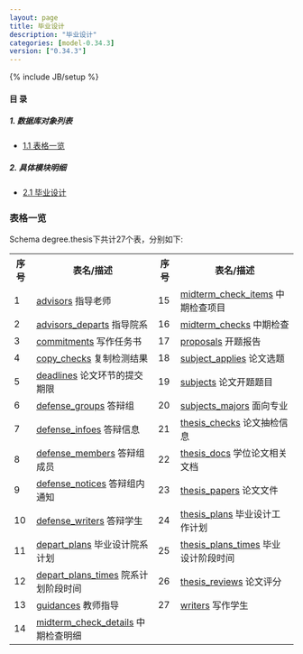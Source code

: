 ```yaml
---
layout: page
title: 毕业设计 
description: "毕业设计"
categories: [model-0.34.3]
version: ["0.34.3"]
---
```

{% include JB/setup %}

#### 目 录

##### 1. 数据库对象列表
  * [1.1 表格一览](index.html#表格一览)

##### 2. 具体模块明细
* [2.1 毕业设计](/model/degree/thesis/misc.html)

### 表格一览
Schema degree.thesis下共计27个表，分别如下:

<table class="table table-bordered table-striped table-condensed">
  <tr>
    <th class="info_header text-center">序号</th>
    <th class="info_header">表名/描述</th>
    <th class="info_header text-center">序号</th>
    <th class="info_header">表名/描述</th>
  </tr>
  <tr>
    <td>1</td>
    <td><a href="/model/degree/thesis/misc.html#表格-advisors-指导老师">advisors</a> 指导老师</td>
    <td>15</td>
    <td><a href="/model/degree/thesis/misc.html#表格-midterm_check_items-中期检查项目">midterm_check_items</a> 中期检查项目</td>
  </tr>
  <tr>
    <td>2</td>
    <td><a href="/model/degree/thesis/misc.html#表格-advisors_departs-指导院系">advisors_departs</a> 指导院系</td>
    <td>16</td>
    <td><a href="/model/degree/thesis/misc.html#表格-midterm_checks-中期检查">midterm_checks</a> 中期检查</td>
  </tr>
  <tr>
    <td>3</td>
    <td><a href="/model/degree/thesis/misc.html#表格-commitments-写作任务书">commitments</a> 写作任务书</td>
    <td>17</td>
    <td><a href="/model/degree/thesis/misc.html#表格-proposals-开题报告">proposals</a> 开题报告</td>
  </tr>
  <tr>
    <td>4</td>
    <td><a href="/model/degree/thesis/misc.html#表格-copy_checks-复制检测结果">copy_checks</a> 复制检测结果</td>
    <td>18</td>
    <td><a href="/model/degree/thesis/misc.html#表格-subject_applies-论文选题">subject_applies</a> 论文选题</td>
  </tr>
  <tr>
    <td>5</td>
    <td><a href="/model/degree/thesis/misc.html#表格-deadlines-论文环节的提交期限">deadlines</a> 论文环节的提交期限</td>
    <td>19</td>
    <td><a href="/model/degree/thesis/misc.html#表格-subjects-论文开题题目">subjects</a> 论文开题题目</td>
  </tr>
  <tr>
    <td>6</td>
    <td><a href="/model/degree/thesis/misc.html#表格-defense_groups-答辩组">defense_groups</a> 答辩组</td>
    <td>20</td>
    <td><a href="/model/degree/thesis/misc.html#表格-subjects_majors-面向专业">subjects_majors</a> 面向专业</td>
  </tr>
  <tr>
    <td>7</td>
    <td><a href="/model/degree/thesis/misc.html#表格-defense_infoes-答辩信息">defense_infoes</a> 答辩信息</td>
    <td>21</td>
    <td><a href="/model/degree/thesis/misc.html#表格-thesis_checks-论文抽检信息">thesis_checks</a> 论文抽检信息</td>
  </tr>
  <tr>
    <td>8</td>
    <td><a href="/model/degree/thesis/misc.html#表格-defense_members-答辩组成员">defense_members</a> 答辩组成员</td>
    <td>22</td>
    <td><a href="/model/degree/thesis/misc.html#表格-thesis_docs-学位论文相关文档">thesis_docs</a> 学位论文相关文档</td>
  </tr>
  <tr>
    <td>9</td>
    <td><a href="/model/degree/thesis/misc.html#表格-defense_notices-答辩组内通知">defense_notices</a> 答辩组内通知</td>
    <td>23</td>
    <td><a href="/model/degree/thesis/misc.html#表格-thesis_papers-论文文件">thesis_papers</a> 论文文件</td>
  </tr>
  <tr>
    <td>10</td>
    <td><a href="/model/degree/thesis/misc.html#表格-defense_writers-答辩学生">defense_writers</a> 答辩学生</td>
    <td>24</td>
    <td><a href="/model/degree/thesis/misc.html#表格-thesis_plans-毕业设计工作计划">thesis_plans</a> 毕业设计工作计划</td>
  </tr>
  <tr>
    <td>11</td>
    <td><a href="/model/degree/thesis/misc.html#表格-depart_plans-毕业设计院系计划">depart_plans</a> 毕业设计院系计划</td>
    <td>25</td>
    <td><a href="/model/degree/thesis/misc.html#表格-thesis_plans_times-毕业设计阶段时间">thesis_plans_times</a> 毕业设计阶段时间</td>
  </tr>
  <tr>
    <td>12</td>
    <td><a href="/model/degree/thesis/misc.html#表格-depart_plans_times-院系计划阶段时间">depart_plans_times</a> 院系计划阶段时间</td>
    <td>26</td>
    <td><a href="/model/degree/thesis/misc.html#表格-thesis_reviews-论文评分">thesis_reviews</a> 论文评分</td>
  </tr>
  <tr>
    <td>13</td>
    <td><a href="/model/degree/thesis/misc.html#表格-guidances-教师指导">guidances</a> 教师指导</td>
    <td>27</td>
    <td><a href="/model/degree/thesis/misc.html#表格-writers-写作学生">writers</a> 写作学生</td>
  </tr>
  <tr>
    <td>14</td>
    <td><a href="/model/degree/thesis/misc.html#表格-midterm_check_details-中期检查明细">midterm_check_details</a> 中期检查明细</td>
    <td></td>
    <td></td>
  </tr>
</table>

